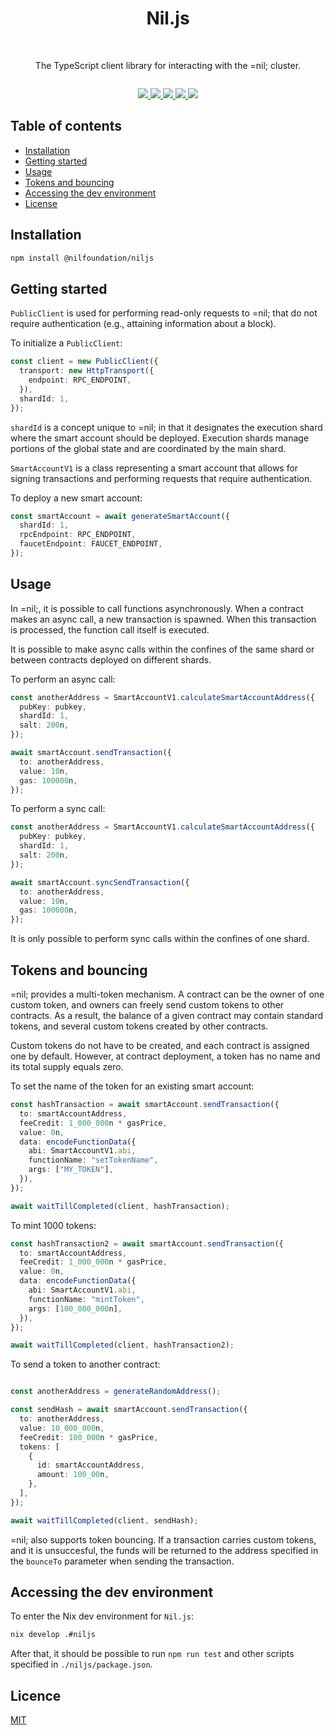 <h1 align="center">Nil.js</h1>

<br />

<p align="center">
  The TypeScript client library for interacting with the =nil; cluster.
</p>

<row style="display: flex; gap: 10px;"><p align="center">
<a href="https://github.com/NilFoundation/nil.js/actions/workflows/build.yaml">
<picture>
<img src="https://img.shields.io/github/actions/workflow/status/NilFoundation/nil.js/.github%2Fworkflows%2Fbuild.yaml"/>
</picture>
</a>
<a href="https://www.npmjs.com/package/@nilfoundation/niljs">
<picture>
<img src="https://img.shields.io/npm/dy/%40nilfoundation%2Fniljs"/>
</picture>
</a>
<a href="https://github.com/NilFoundation/nil.js">
<picture>
<img src="https://img.shields.io/github/stars/NilFoundation/nil.js"/>
</picture>
</a>
<a href="https://github.com/NilFoundation/nil.js/actions/workflows/build.yaml">
<picture>
<img src="https://img.shields.io/npm/v/%40nilfoundation%2Fniljs"/>
</picture>
</a>
<a href="https://github.com/NilFoundation/nil.js">
<picture>
<img src="https://img.shields.io/github/forks/NilFoundation/nil.js"/>
</picture>
</a>

</p>
</row>


## Table of contents

* [Installation](#installation)
* [Getting started](#getting-started)
* [Usage](#usage)
* [Tokens and bouncing](#tokens-and-bouncing)
* [Accessing the dev environment](#accessing-the-dev-environment)
* [License](#license)

## Installation

```bash
npm install @nilfoundation/niljs
```

## Getting started

`PublicClient` is used for performing read-only requests to =nil; that do not require authentication (e.g., attaining information about a block).

To initialize a `PublicClient`:

```typescript
const client = new PublicClient({
  transport: new HttpTransport({
    endpoint: RPC_ENDPOINT,
  }),
  shardId: 1,
});
```

`shardId` is a concept unique to =nil; in that it designates the execution shard where the smart account should be deployed. Execution shards manage portions of the global state and are coordinated by the main shard.

`SmartAccountV1` is a class representing a smart account that allows for signing transactions and performing requests that require authentication.

To deploy a new smart account:

```typescript
const smartAccount = await generateSmartAccount({
  shardId: 1,
  rpcEndpoint: RPC_ENDPOINT,
  faucetEndpoint: FAUCET_ENDPOINT,
});
```

## Usage

In =nil;, it is possible to call functions asynchronously. When a contract makes an async call, a new transaction is spawned. When this transaction is processed, the function call itself is executed.

It is possible to make async calls within the confines of the same shard or between contracts deployed on different shards.

To perform an async call:

```typescript
const anotherAddress = SmartAccountV1.calculateSmartAccountAddress({
  pubKey: pubkey,
  shardId: 1,
  salt: 200n,
});

await smartAccount.sendTransaction({
  to: anotherAddress,
  value: 10n,
  gas: 100000n,
});
```

To perform a sync call:

```typescript
const anotherAddress = SmartAccountV1.calculateSmartAccountAddress({
  pubKey: pubkey,
  shardId: 1,
  salt: 200n,
});

await smartAccount.syncSendTransaction({
  to: anotherAddress,
  value: 10n,
  gas: 100000n,
});
```

It is only possible to perform sync calls within the confines of one shard.

## Tokens and bouncing

=nil; provides a multi-token mechanism. A contract can be the owner of one custom token, and owners can freely send custom tokens to other contracts. As a result, the balance of a given contract may contain standard tokens, and several custom tokens created by other contracts.

Custom tokens do not have to be created, and each contract is assigned one by default. However, at contract deployment, a token has no name and its total supply equals zero. 

To set the name of the token for an existing smart account:

```ts
const hashTransaction = await smartAccount.sendTransaction({
  to: smartAccountAddress,
  feeCredit: 1_000_000n * gasPrice,
  value: 0n,
  data: encodeFunctionData({
    abi: SmartAccountV1.abi,
    functionName: "setTokenName",
    args: ["MY_TOKEN"],
  }),
});

await waitTillCompleted(client, hashTransaction);
```

To mint 1000 tokens:

```ts
const hashTransaction2 = await smartAccount.sendTransaction({
  to: smartAccountAddress,
  feeCredit: 1_000_000n * gasPrice,
  value: 0n,
  data: encodeFunctionData({
    abi: SmartAccountV1.abi,
    functionName: "mintToken",
    args: [100_000_000n],
  }),
});

await waitTillCompleted(client, hashTransaction2);
```

To send a token to another contract:

```ts

const anotherAddress = generateRandomAddress();

const sendHash = await smartAccount.sendTransaction({
  to: anotherAddress,
  value: 10_000_000n,
  feeCredit: 100_000n * gasPrice,
  tokens: [
    {
      id: smartAccountAddress,
      amount: 100_00n,
    },
  ],
});

await waitTillCompleted(client, sendHash);
```

=nil; also supports token bouncing. If a transaction carries custom tokens, and it is unsuccesful, the funds will be returned to the address specified in the `bounceTo` parameter when sending the transaction.

## Accessing the dev environment

To enter the Nix dev environment for `Nil.js`:

```bash
nix develop .#niljs
```

After that, it should be possible to run `npm run test` and other scripts specified in `./niljs/package.json`.


## Licence

[MIT](./LICENSE)
